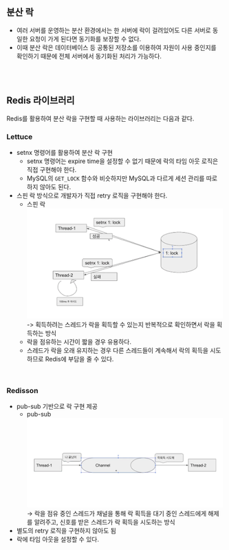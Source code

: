 ## 분산 락
* 여러 서버를 운영하는 분산 환경에서는 한 서버에 락이 걸려있어도 다른 서버로 동일한 요청이 가게 된다면 동기화를 보장할 수 없다.
* 이때 분산 락은 데이터베이스 등 공통된 저장소를 이용하여 자원이 사용 중인지를 확인하기 때문에 전체 서버에서 동기화된 처리가 가능하다.

<br/><br/>

## Redis 라이브러리
Redis를 활용하여 분산 락을 구현할 때 사용하는 라이브러리는 다음과 같다.

### Lettuce
* setnx 명령어를 활용하여 분산 락 구현
  * setnx 명령어는 expire time을 설정할 수 없기 때문에 락의 타임 아웃 로직은 직접 구현해야 한다.
  * MySQL의 `GET_LOCK` 함수와 비슷하지만 MySQL과 다르게 세션 관리를 따로 하지 않아도 된다.
* 스핀 락 방식으로 개발자가 직접 retry 로직을 구현해야 한다.
  * 스핀 락
    <br/>![img.png](./image/img_13.png)
    -> 획득하려는 스레드가 락을 획득할 수 있는지 반복적으로 확인하면서 락을 획득하는 방식
  * 락을 점유하는 시간이 짧을 경우 유용하다.
  * 스레드가 락을 오래 유지하는 경우 다른 스레드들이 계속해서 락의 획득을 시도하므로 Redis에 부담을 줄 수 있다.

<br/>

### Redisson
* pub-sub 기반으로 락 구현 제공
  * pub-sub
    <br/>![img.png](./image/img_14.png)
    -> 락을 점유 중인 스레드가 채널을 통해 락 획득을 대기 중인 스레드에게 해제를 알려주고, 신호를 받은 스레드가 락 획득을 시도하는 방식
* 별도의 retry 로직을 구현하지 않아도 됨
* 락에 타임 아웃을 설정할 수 있다.